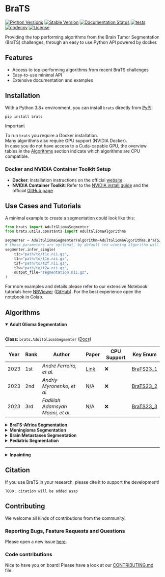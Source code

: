 # BraTS

[![Python Versions](https://img.shields.io/pypi/pyversions/brats)](https://pypi.org/project/brats/)
[![Stable Version](https://img.shields.io/pypi/v/brats?label=stable)](https://pypi.python.org/pypi/brats/)
[![Documentation Status](https://readthedocs.org/projects/brats/badge/?version=latest)](http://brats.readthedocs.io/?badge=latest)
[![tests](https://github.com/BrainLesion/brats/actions/workflows/tests.yml/badge.svg)](https://github.com/BrainLesion/brats/actions/workflows/tests.yml)
[![codecov](https://codecov.io/gh/BrainLesion/BraTS/graph/badge.svg?token=A7FWUKO9Y4)](https://codecov.io/gh/BrainLesion/BraTS)
[![License](https://img.shields.io/badge/License-Apache%202.0-blue.svg)](https://opensource.org/licenses/Apache-2.0)

Providing the top performing algorithms from the Brain Tumor Segmentation (BraTS) challenges, through an easy to use Python API powered by docker.

## Features

- Access to top-performing algorithms from recent BraTS challenges
- Easy-to-use minimal API
- Extensive documentation and examples

## Installation

With a Python 3.8+ environment, you can install `brats` directly from [PyPI](https://pypi.org/project/brats/):

```bash
pip install brats
```

> [!IMPORTANT]  
> To run `brats` you require a Docker installation. <br>
> Many algorithms also require GPU support (NVIDIA Docker). <br>
> In case you do not have access to a Cuda-capable GPU, the overview tables in the [Algorithms](#algorithms) section indicate which algorithms are CPU compatible.




### Docker and NVIDIA Container Toolkit Setup

- **Docker**: Installation instructions on the official [website](https://docs.docker.com/get-docker/)
- **NVIDIA Container Toolkit**: Refer to the [NVIDIA install guide](https://docs.nvidia.com/datacenter/cloud-native/container-toolkit/latest/install-guide.html) and the official [GitHub page](https://github.com/NVIDIA/nvidia-container-toolkit)

## Use Cases and Tutorials

A minimal example to create a segmentation could look like this:

```python
from brats import AdultGliomaSegmenter
from brats.utils.constants import AdultGliomaAlgorithms

segmenter = AdultGliomaSegmenter(algorithm=AdultGliomaAlgorithms.BraTS23_1, cuda_devices="0")
# these parameters are optional, by default the winning algorithm will be used on cuda:0
segmenter.infer_single(
    t1c="path/to/t1c.nii.gz",
    t1n="path/to/t1n.nii.gz",
    t2f="path/to/t2f.nii.gz",
    t2w="path/to/t2w.nii.gz",
    output_file="segmentation.nii.gz",
)
```

For more examples and details please refer to our extensive Notebook tutorials here [NBViewer](https://nbviewer.org/github/BrainLesion/tutorials/blob/main/BraTS/tutorial.ipynb) ([GitHub](https://github.com/BrainLesion/tutorials/blob/main/BraTS/tutorial.ipynb)). For the best experience open the notebook in Colab.

## Algorithms

<details open>

<summary> <strong> Adult Glioma Segmentation </strong> </summary>
<br>

**Class:** `brats.AdultGliomaSegmenter` ([Docs](https://brats.readthedocs.io/en/latest/core/segmentation_algorithms.html#brats.core.segmentation_algorithms.AdultGliomaSegmenter))

| Year | Rank | Author                            | Paper                                      | CPU Support | Key Enum |
| ---- | ---- | --------------------------------- | ------------------------------------------ | ----------- | ------------------------------------------------------------------------------------------------------------------------ |
| 2023 | 1st  | _André Ferreira, et al._          | [Link](https://arxiv.org/abs/2402.17317v1) | &#x274C;    | [BraTS23_1](https://brats.readthedocs.io/en/latest/utils/utils.html#brats.utils.constants.AdultGliomaAlgorithms.BraTS23_1) |
| 2023 | 2nd  | _Andriy Myronenko, et al._        | N/A                                        | &#x274C;    | [BraTS23_2](https://brats.readthedocs.io/en/latest/utils/utils.html#brats.utils.constants.AdultGliomaAlgorithms.BraTS23_2) |
| 2023 | 3rd  | _Fadillah Adamsyah Maani, et al._ | N/A                                        | &#x274C;    | [BraTS23_3](https://brats.readthedocs.io/en/latest/utils/utils.html#brats.utils.constants.AdultGliomaAlgorithms.BraTS23_3) |

</details>

<details>
<summary> <strong> BraTS-Africa Segmentation </strong> </summary>
<br>

**Class:** `brats.AfricaSegmenter` ([Docs](https://brats.readthedocs.io/en/latest/core/segmentation_algorithms.html#brats.core.segmentation_algorithms.AfricaSegmenter))

| Year | Rank | Author                     | Paper | CPU Support | Key Enum |
| ---- | ---- | -------------------------- | ----- | ----------- | ------------------------------------------------------------------------------------------------------------------- |
| 2023 | 1st  | _Andriy Myronenko, et al._ | TODO  | &#x274C;    | [BraTS23_1](https://brats.readthedocs.io/en/latest/utils/utils.html#brats.utils.constants.AfricaAlgorithms.BraTS23_1) |
| 2023 | 2nd  | _Alyssa R Amod, et al._    | N/A   | &#x274C;    | [BraTS23_2](https://brats.readthedocs.io/en/latest/utils/utils.html#brats.utils.constants.AfricaAlgorithms.BraTS23_2) |
| 2023 | 3rd  | _Ziyan Huang, et al._      | N/A   | &#x2705;    | [BraTS23_3](https://brats.readthedocs.io/en/latest/utils/utils.html#brats.utils.constants.AfricaAlgorithms.BraTS23_3) |

</details>

<details>
<summary> <strong> Meningioma Segmentation </strong> </summary>
<br>

**Class:** `brats.MeningiomaSegmenter` ([Docs](https://brats.readthedocs.io/en/latest/core/segmentation_algorithms.html#brats.core.segmentation_algorithms.MeningiomaSegmenter))

| Year | Rank | Author                     | Paper | CPU Support | Key Enum |
| ---- | ---- | -------------------------- | ----- | ----------- | ----------------------------------------------------------------------------------------------------------------------- |
| 2023 | 1st  | _Andriy Myronenko, et al._ | N/A   | &#x274C;    | [BraTS23_1](https://brats.readthedocs.io/en/latest/utils/utils.html#brats.utils.constants.MeningiomaAlgorithms.BraTS23_1) |
| 2023 | 2nd  | _Ziyan Huang, et al._      | N/A   | &#x2705;    | [BraTS23_2](https://brats.readthedocs.io/en/latest/utils/utils.html#brats.utils.constants.MeningiomaAlgorithms.BraTS23_2) |
| 2023 | 3rd  | _Zhifan Jiang et al._      | N/A   | &#x274C;    | [BraTS23_3](https://brats.readthedocs.io/en/latest/utils/utils.html#brats.utils.constants.MeningiomaAlgorithms.BraTS23_3) |

</details>

<details>
<summary> <strong> Brain Metastases Segmentation </strong> </summary>
<br>

**Class:** `brats.MetastasesSegmenter` ([Docs](https://brats.readthedocs.io/en/latest/core/segmentation_algorithms.html#brats.core.segmentation_algorithms.MetastasesSegmenter))

| Year | Rank | Author                     | Paper | CPU Support | Key Enum |
| ---- | ---- | -------------------------- | ----- | ----------- | ----------------------------------------------------------------------------------------------------------------------- |
| 2023 | 1st  | _Andriy Myronenko, et al._ | N/A   | &#x274C;    | [BraTS23_1](https://brats.readthedocs.io/en/latest/utils/utils.html#brats.utils.constants.MetastasesAlgorithms.BraTS23_1) |
| 2023 | 2nd  | _Siwei Yang, et al._       | N/A   | &#x274C;    | [BraTS23_2](https://brats.readthedocs.io/en/latest/utils/utils.html#brats.utils.constants.MetastasesAlgorithms.BraTS23_2) |
| 2023 | 3rd  | _Ziyan Huang, et al._      | N/A   | &#x2705;    | [BraTS23_3](https://brats.readthedocs.io/en/latest/utils/utils.html#brats.utils.constants.MetastasesAlgorithms.BraTS23_3) |

</details>

<details>
<summary> <strong> Pediatric Segmentation </strong> </summary>
<br>

**Class:** `brats.PediatricSegmenter` ([Docs](https://brats.readthedocs.io/en/latest/core/segmentation_algorithms.html#brats.core.segmentation_algorithms.PediatricSegmenter))

| Year | Rank | Author                     | Paper | CPU Support | Key Enum |
| ---- | ---- | -------------------------- | ----- | ----------- | ---------------------------------------------------------------------------------------------------------------------- |
| 2023 | 1st  | _Zhifan Jiang et al._      | N/A   | &#x274C;    | [BraTS23_1](https://brats.readthedocs.io/en/latest/utils/utils.html#brats.utils.constants.PediatricAlgorithms.BraTS23_1) |
| 2023 | 2nd  | _Andriy Myronenko, et al._ | N/A   | &#x274C;    | [BraTS23_2](https://brats.readthedocs.io/en/latest/utils/utils.html#brats.utils.constants.PediatricAlgorithms.BraTS23_2) |
| 2023 | 3rd  | _Yubo Zhou_                | N/A   | &#x274C;    | [BraTS23_3](https://brats.readthedocs.io/en/latest/utils/utils.html#brats.utils.constants.PediatricAlgorithms.BraTS23_3) |

</details>

---

<details>
<summary> <strong> Inpainting </strong> </summary>
<br>

**Class:** `brats.Inpainter` ([Docs](https://brats.readthedocs.io/en/latest/core/inpainting_algorithms.html#brats.core.inpainting_algorithms.Inpainter))

| Year | Rank | Author                  | Paper | CPU Support | Key Enum         |
| ---- | ---- | ----------------------- | ----- | ----------- | ----------------------------------------------------------------------------------------------------------------------- |
| 2023 | 1st  | _Juexin Zhang, et al._  | N/A   | &#x2705;    | [BraTS23_1](https://brats.readthedocs.io/en/latest/utils/utils.html#brats.utils.constants.InpaintingAlgorithms.BraTS23_1) |
| 2023 | 2nd  | _Alicia Durrer, et al._ | N/A   | &#x274C;    | [BraTS23_2](https://brats.readthedocs.io/en/latest/utils/utils.html#brats.utils.constants.InpaintingAlgorithms.BraTS23_2) |
| 2023 | 3rd  | _Jiayu Huo, et al._     | N/A   | &#x2705;    | [BraTS23_3](https://brats.readthedocs.io/en/latest/utils/utils.html#brats.utils.constants.InpaintingAlgorithms.BraTS23_3) |

</details>

## Citation

If you use BraTS in your research, please cite it to support the development!

```
TODO: citation will be added asap
```

## Contributing

We welcome all kinds of contributions from the community!

### Reporting Bugs, Feature Requests and Questions

Please open a new issue [here](https://github.com/BrainLesion/BraTS/issues).

### Code contributions

Nice to have you on board! Please have a look at our [CONTRIBUTING.md](CONTRIBUTING.md) file.
